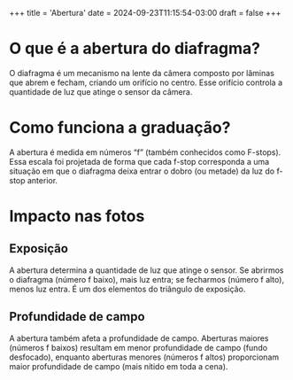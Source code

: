 +++
title = 'Abertura'
date = 2024-09-23T11:15:54-03:00
draft = false
+++
# O que é a abertura do diafragma?
O diafragma é um mecanismo na lente da câmera composto por lâminas que abrem e fecham, criando um orifício no centro. Esse orifício controla a quantidade de luz que atinge o sensor da câmera.
# Como funciona a graduação?
A abertura é medida em números “f” (também conhecidos como F-stops). Essa escala foi projetada de forma que cada f-stop corresponda a uma situação em que o diafragma deixa entrar o dobro (ou metade) da luz do f-stop anterior.
# Impacto nas fotos

## Exposição 
A abertura determina a quantidade de luz que atinge o sensor. Se abrirmos o diafragma (número f baixo), mais luz entra; se fecharmos (número f alto), menos luz entra. É um dos elementos do triângulo de exposição.
## Profundidade de campo
A abertura também afeta a profundidade de campo. Aberturas maiores (números f baixos) resultam em menor profundidade de campo (fundo desfocado), enquanto aberturas menores (números f altos) proporcionam maior profundidade de campo (mais nítido em toda a cena).